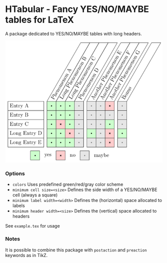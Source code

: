 # HTabular - Fancy YES/NO/MAYBE tables for LaTeX

A package dedicated to YES/NO/MAYBE tables with long headers.

![image of output](sample/htabular.png?raw=true "Screenshot of an htabular")

### Options

* `colors` Uses predefined green/red/gray color scheme
* `minimum cell size=<size>` Defines the side width of a YES/NO/MAYBE cell
    (always a square)
* `minimum label width=<width>` Defines the (horizontal) space allocated to
    labels
* `minimum header width=<size>` Defines the (vertical) space allocated to
    headers

See `example.tex` for usage

### Notes

It is possible to combine this package with `postaction` and `preaction`
keywords as in TikZ.
